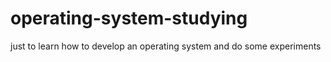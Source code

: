 # operating-system-studying
just to learn how to develop an operating system and do some experiments
